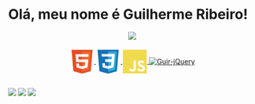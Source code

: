 # Olá, meu nome é Guilherme Ribeiro!



<div align="center">
  <a href="https://github.com/guir-ribeiro">
  <img height="200em" src="https://github-readme-stats.vercel.app/api/top-langs/?username=guir-ribeiro&layout=compact&langs_count=7&theme=dark"/>
</div>

  <div style="display: inline_block" align="center" ><br>
  <img align="center" alt="Guir-HTML" height="50" width="50" src="https://raw.githubusercontent.com/devicons/devicon/master/icons/html5/html5-original.svg">
  <img align="center" alt="Guir-CSS" height="50" width="50" src="https://raw.githubusercontent.com/devicons/devicon/master/icons/css3/css3-original.svg">
  <img align="center" alt="Guir-Js" height="50" width="50" src="https://raw.githubusercontent.com/devicons/devicon/master/icons/javascript/javascript-plain.svg">
  <img align="center" alt="Guir-jQuery" height="50" width="50" src="https://icons-for-free.com/iconfiles/png/512/jquery+icon-1320185152994214115.png">
</div>

  ##
  
  <div> 

  <a href="https://www.instagram.com/guir_ribeiro" target="_blank"><img src="https://img.shields.io/badge/-Instagram-%23E4405F?style=for-the-badge&logo=instagram&logoColor=white" target="_blank"></a>
  <a href = "mailto:#"><img src="https://img.shields.io/badge/-Gmail-%23333?style=for-the-badge&logo=gmail&logoColor=white" target="_blank"></a>
  <a href="https://www.linkedin.com/in/guir-ribeiro/" target="_blank"><img src="https://img.shields.io/badge/-LinkedIn-%230077B5?style=for-the-badge&logo=linkedin&logoColor=white" target="_blank"></a> 
 
</div>
